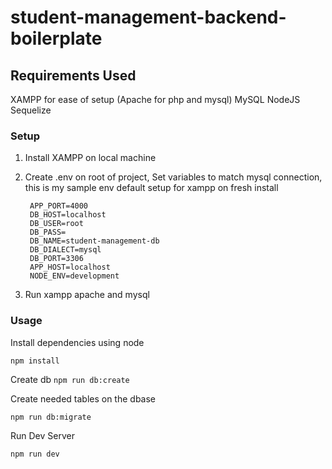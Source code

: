 # student-management-backend-boilerplate
## Requirements Used
XAMPP for ease of setup (Apache for php and mysql)
MySQL
NodeJS
Sequelize

### Setup

1. Install XAMPP on local machine
2. Create .env on root of project, Set variables to match mysql connection, this is my sample env default setup for xampp on fresh install
            
        APP_PORT=4000
        DB_HOST=localhost
        DB_USER=root
        DB_PASS=
        DB_NAME=student-management-db
        DB_DIALECT=mysql
        DB_PORT=3306
        APP_HOST=localhost
        NODE_ENV=development
     
3. Run xampp apache and mysql

### Usage

Install dependencies using node

`npm install`

Create db
`npm run db:create`

Create needed tables on the dbase

`npm run db:migrate`

Run Dev Server 

`npm run dev`


